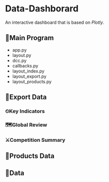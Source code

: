 # Data-Dashborard
An interactive dashboard that is based on *Plotly*.

## 🔑Main Program
- app.py
- layout.py
- dcc.py
- callbacks.py
- layout_index.py
- layout_export.py
- layout_products.py

## 🚢Export Data
### ⏲Key Indicators
### 🗺Global Review
### ⚔Competition Summary

## 🎁Products Data

## 🔢Data
